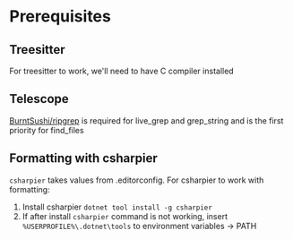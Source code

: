 # Prerequisites

## Treesitter

For treesitter to work, we'll need to have C compiler installed

## Telescope

[BurntSushi/ripgrep](https://github.com/BurntSushi/ripgrep) is required for live_grep and grep_string and is the first priority for find_files

## Formatting with csharpier

`csharpier` takes values from .editorconfig.
For csharpier to work with formatting:

1. Install csharpier `dotnet tool install -g csharpier`
2. If after install `csharpier` command is not working, insert `%USERPROFILE%\.dotnet\tools` to environment variables -> PATH
